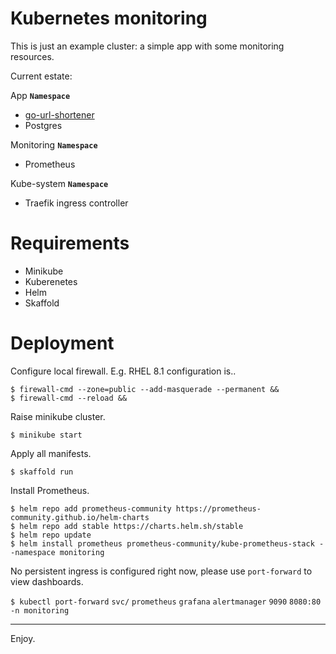 # Kubernetes monitoring

This is just an example cluster: a simple app with some monitoring resources. 

Current estate:

App **`Namespace`**
* [go-url-shortener](https://github.com/xcoulon/go-url-shortener)
* Postgres

Monitoring **`Namespace`**
* Prometheus

Kube-system **`Namespace`**
* Traefik ingress controller

# Requirements

* Minikube
* Kuberenetes 
* Helm
* Skaffold


# Deployment

Configure local firewall. E.g. RHEL 8.1 configuration is..
```
$ firewall-cmd --zone=public --add-masquerade --permanent &&
$ firewall-cmd --reload &&
```

Raise minikube cluster.
```
$ minikube start 
```

Apply all manifests.
```
$ skaffold run
```

Install Prometheus.
```
$ helm repo add prometheus-community https://prometheus-community.github.io/helm-charts
$ helm repo add stable https://charts.helm.sh/stable
$ helm repo update
$ helm install prometheus prometheus-community/kube-prometheus-stack --namespace monitoring
```

No persistent ingress is configured right now, please use `port-forward` to view dashboards. 

`$ kubectl port-forward` `svc/` `prometheus` `grafana` `alertmanager` `9090` `8080:80` `-n monitoring`

---

Enjoy.
